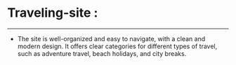 # Traveling-site :
<hr>
<ul>
  <li>The site is well-organized and easy to navigate, with a clean and modern design. It offers clear categories for different types of travel, such as adventure travel, beach holidays, and city breaks.</li>
  </ul>
  
